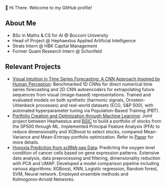 👋 Hi There. Welcome to my GitHub profile!

<!--
**FilippoRonzino/filipporonzino** is a ✨ _special_ ✨ repository because its `README.md` (this file) appears on your GitHub profile.

Here are some ideas to get you started:

- 🔭 I’m currently working on ...
- 🌱 I’m currently learning ...
- 👯 I’m looking to collaborate on ...
- 🤔 I’m looking for help with ...
- 💬 Ask me about ...
- 📫 How to reach me: ...
- 😄 Pronouns: ...
- ⚡ Fun fact: ...
-->
## About Me
- BSc in Maths & CS for AI @ Bocconi University 
- Head of Project @ Hephaestus Applied Artificial Intelligence
- Strats Intern @ HBK Capital Management
- Former Quant Research Intern @ Schonfeld

## Relevant Projects
- [Visual Intuition in Time Series Forecasting: A CNN Approach Inspired by Human Perception](https://github.com/FilippoRonzino/machine-learning-and-artificial-intelligence): Benchmarked 1D CNNs for direct numerical time series forecasting and 2D CNN autoencoders for extrapolating future sequences from visual (image-based) representations. Trained and evaluated models on both synthetic (harmonic signals, Ornstein-Uhlenbeck processes) and real-world datasets (ECG, S&P 500), with automated hyperparameter tuning via Population-Based Training (PBT).
- [Portfolio Creation and Optimization through Machine Learning](https://github.com/BSIC/bsic_hephaestus_paper): Joint project between Hephaestus and [BSIC](https://github.com/BSIC) to build a portfolio of stocks from the SP500 through ML. Implemented Principal Feature Analysis (PFA) to reduce dimensionality and XGBoost to select stocks, compared Mean-Variance and Mean-Entropy portfolio optimization. Refer to [Paper](https://bsic.it/portfolio-creation-and-optimization-through-machine-learning/) for more details.
- [Hypoxia Prediction from scRNA‑seq Data](https://github.com/FilippoRonzino/ai-lab): Predicting the oxygen level condition of cancer cells based on gene expression patterns. Extensive data analysis, data preprocessing and filtering, dimensionality reduction with PCA and UMAP. Developed a model comparison pipeline including various algorithms: XGBoost, KNN, Logistic regression, Random forest, SVM, Neural network. Employed ensemble methods and Kolmogorov‑Arnold Networks.
